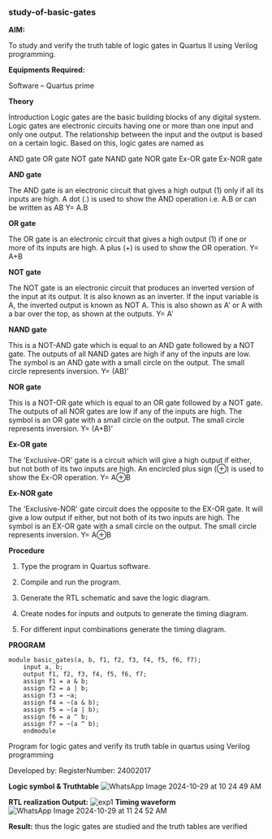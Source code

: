 ### study-of-basic-gates

**AIM:** 

To study and verify the truth table of logic gates in Quartus II using Verilog programming.

**Equipments Required:**

Software – Quartus prime 

**Theory**

Introduction Logic gates are the basic building blocks of any digital system. Logic gates are electronic circuits having one or more than one input and only one output. The relationship between the input and the output is based on a certain logic. Based on this, logic gates are named as

AND gate OR gate NOT gate NAND gate NOR gate Ex-OR gate Ex-NOR gate

**AND gate**

The AND gate is an electronic circuit that gives a high output (1) only if all its inputs are high. A dot (.) is used to show the AND operation i.e. A.B or can be written as AB
Y= A.B

**OR gate** 

The OR gate is an electronic circuit that gives a high output (1) if one or more of its inputs are high. A plus (+) is used to show the OR operation.
Y= A+B

**NOT gate**

The NOT gate is an electronic circuit that produces an inverted version of the input at its output. It is also known as an inverter. If the input variable is A, the inverted output is known as NOT A. This is also shown as A' or A with a bar over the top, as shown at the outputs.
Y= A'

**NAND gate**

This is a NOT-AND gate which is equal to an AND gate followed by a NOT gate. The outputs of all NAND gates are high if any of the inputs are low. The symbol is an AND gate with a small circle on the output. The small circle represents inversion.
Y= (AB)’

**NOR gate**

This is a NOT-OR gate which is equal to an OR gate followed by a NOT gate. The outputs of all NOR gates are low if any of the inputs are high. The symbol is an OR gate with a small circle on the output. The small circle represents inversion.
Y= (A+B)’

**Ex-OR gate**

The 'Exclusive-OR' gate is a circuit which will give a high output if either, but not both of its two inputs are high. An encircled plus sign (⊕) is used to show the Ex-OR operation.
Y= A⊕B

**Ex-NOR gate**

The 'Exclusive-NOR' gate circuit does the opposite to the EX-OR gate. It will give a low output if either, but not both of its two inputs are high. The symbol is an EX-OR gate with a small circle on the output. The small circle represents inversion.
Y= A⊕B

**Procedure** 

1.	Type the program in Quartus software.

2.	Compile and run the program.

3.	Generate the RTL schematic and save the logic diagram.

4.	Create nodes for inputs and outputs to generate the timing diagram.

5.	For different input combinations generate the timing diagram.


**PROGRAM**
```
module basic_gates(a, b, f1, f2, f3, f4, f5, f6, f7);
    input a, b;        
    output f1, f2, f3, f4, f5, f6, f7; 
    assign f1 = a & b;  
    assign f2 = a | b;
    assign f3 = ~a;     
    assign f4 = ~(a & b); 
    assign f5 = ~(a | b); 
    assign f6 = a ^ b;  
    assign f7 = ~(a ^ b); 
    endmodule
```

    
Program for logic gates and verify its truth table in quartus using Verilog programming

 Developed by: RegisterNumber: 24002017
 
**Logic symbol & Truthtable**
![WhatsApp Image 2024-10-29 at 10 24 49 AM](https://github.com/user-attachments/assets/ba0e3d19-3b8a-4c5b-b370-f5386ae416be)

**RTL realization Output:** 
![exp1](https://github.com/user-attachments/assets/05b49b7e-a926-40d1-bf21-010d128cd57a)
**Timing waveform**
![WhatsApp Image 2024-10-29 at 11 24 52 AM](https://github.com/user-attachments/assets/b765f95b-3df5-4f5a-be72-2ae12a7d884d)

**Result:**
thus the logic gates are studied and the truth tables are verified

